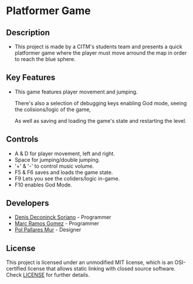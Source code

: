 # Platformer Game

## Description

 - This project is made by a CITM's students team and presents a quick platformer game where the player must move arround the map in order to reach the blue sphere.

## Key Features

 - This game features player movement and jumping.
 
   There's also a selection of debugging keys enabling God mode, seeing the colisions/logic of the game,
   
   As well as saving and loading the game's state and restarting the level.
 
## Controls

 - A & D for player movement, left and right.
 - Space for jumping/double jumping.
 - '+' & '-' to control music volume.
 - F5 & F6 saves and loads the game state.
 - F9 Lets you see the coliders/logic in-game.
 - F10 enables God Mode.
 

## Developers

 - [Denis Deconinck Soriano](https://github.com/Denisdrk6) - Programmer
 - [Marc Ramos Gomez](https://github.com/Ramsubito) - Programmer
 - [Pol Pallares Mur](https://github.com/Zeta115) - Designer
 
 
## License

This project is licensed under an unmodified MIT license, which is an OSI-certified license that allows static linking with closed source software. Check [LICENSE](LICENSE) for further details.
